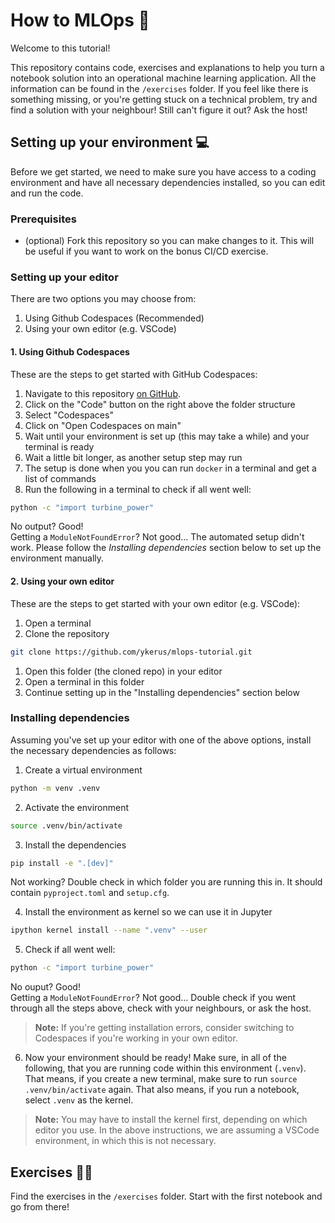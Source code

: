 # **How to MLOps** 🚀

Welcome to this tutorial!

This repository contains code, exercises and explanations to help you turn a notebook solution into an operational machine learning application.
All the information can be found in the `/exercises` folder. If you feel like there is something missing, or you're getting stuck on a technical problem, try and find a solution with your neighbour! Still can't figure it out? Ask the host!

## **Setting up your environment** 💻

Before we get started, we need to make sure you have access to a coding environment and have all necessary dependencies installed, so you can edit and run the code.

### **Prerequisites**

- (optional) Fork this repository so you can make changes to it. This will be useful if you want to work on the bonus CI/CD exercise.

### **Setting up your editor**

There are two options you may choose from:

1. Using Github Codespaces (Recommended)
2. Using your own editor (e.g. VSCode) 

#### **1. Using Github Codespaces**

These are the steps to get started with GitHub Codespaces:

1. Navigate to this repository [on GitHub](https://github.com/godatadriven/mlops-workshop).
2. Click on the "Code" button on the right above the folder structure
3. Select "Codespaces"
4. Click on "Open Codespaces on main"
5. Wait until your environment is set up (this may take a while) and your terminal is ready
6. Wait a little bit longer, as another setup step may run
7. The setup is done when you you can run `docker` in a terminal and get a list of commands
9. Run the following in a terminal to check if all went well:
```bash
python -c "import turbine_power"
```
No output? Good! <br>Getting a `ModuleNotFoundError`? Not good... The automated setup didn't work. Please follow the *Installing dependencies* section below to set up the environment manually.

#### **2. Using your own editor**

These are the steps to get started with your own editor (e.g. VSCode):
1. Open a terminal
2. Clone the repository
```bash
git clone https://github.com/ykerus/mlops-tutorial.git
```

1. Open this folder (the cloned repo) in your editor
2. Open a terminal in this folder
3. Continue setting up in the "Installing dependencies" section below

### **Installing dependencies**

Assuming you've set up your editor with one of the above options, install the necessary dependencies as follows:

1. Create a virtual environment
```bash
python -m venv .venv
```
2. Activate the environment
```bash
source .venv/bin/activate
```

3. Install the dependencies
```bash
pip install -e ".[dev]"
```
Not working? Double check in which folder you are running this in. It should contain `pyproject.toml` and `setup.cfg`.

4. Install the environment as kernel so we can use it in Jupyter
```bash
ipython kernel install --name ".venv" --user
```

5.  Check if all went well:
```bash
python -c "import turbine_power"
```
No ouput? Good! <br>Getting a `ModuleNotFoundError`? Not good... Double check if you went through all the steps above, check with your neighbours, or ask the host.

> **Note:** If you're getting installation errors, consider switching to Codespaces if you're working in your own editor.

6. Now your environment should be ready! Make sure, in all of the following, that you are running code within this environment (`.venv`). That means, if you create a new terminal, make sure to run `source .venv/bin/activate` again. That also means, if you run a notebook, select `.venv` as the kernel.

> **Note:** You may have to install the kernel first, depending on which editor you use. In the above instructions, we are assuming a VSCode environment, in which this is not necessary.


## **Exercises** 🧑‍💻

Find the exercises in the `/exercises` folder. Start with the first notebook and go from there!
